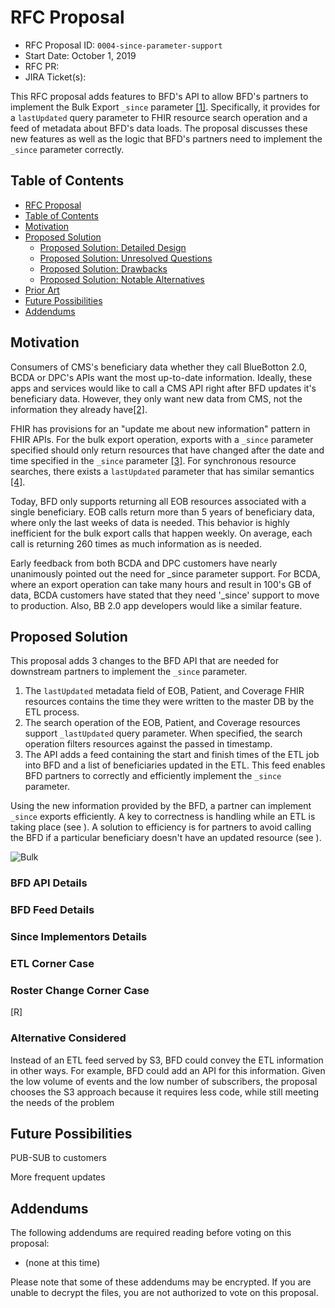 # RFC Proposal
[RFC Proposal]: #rfc-proposal

* RFC Proposal ID: `0004-since-parameter-support` 
* Start Date: October 1, 2019
* RFC PR: 
* JIRA Ticket(s):


This RFC proposal adds features to BFD's API to allow BFD's partners to implement the Bulk Export `_since` parameter [[1]](#ref1). Specifically, it provides for a `lastUpdated` query parameter to FHIR resource search operation and a feed of metadata about BFD's data loads. The proposal discusses these new features as well as the logic that BFD's partners need to implement the `_since` parameter correctly. 

## Table of Contents
[Table of Contents]: #table-of-contents

* [RFC Proposal](#rfc-proposal)
* [Table of Contents](#table-of-contents)
* [Motivation](#motivation)
* [Proposed Solution](#proposed-solution)
    * [Proposed Solution: Detailed Design](#proposed-solution-detailed-design)
    * [Proposed Solution: Unresolved Questions](#proposed-solution-unresolved-questions)
    * [Proposed Solution: Drawbacks](#proposed-solution-drawbacks)
    * [Proposed Solution: Notable Alternatives](#proposed-solution-notable-alternatives)
* [Prior Art](#prior-art)
* [Future Possibilities](#future-possibilities)
* [Addendums](#addendums)

## Motivation
[Motivation]: #motivation

Consumers of CMS's beneficiary data whether they call BlueBotton 2.0, BCDA or DPC's APIs want the most up-to-date information. Ideally, these apps and services would like to call a CMS API right after BFD updates it's beneficiary data. However, they only want new data from CMS, not the information they already have[[2]](#ref2). 

FHIR has provisions for an "update me about new information" pattern in FHIR APIs. For the bulk export operation, exports with a `_since` parameter specified should only return resources that have changed after the date and time specified in the `_since` parameter [[3]](#ref3). For synchronous resource searches, there exists a `lastUpdated` parameter that has similar semantics [[4]](#ref4). 

Today, BFD only supports returning all EOB resources associated with a single beneficiary. EOB calls return more than 5 years of beneficiary data, where only the last weeks of data is needed. This behavior is highly inefficient for the bulk export calls that happen weekly. On average, each call is returning 260 times as much information as is needed. 

Early feedback from both BCDA and DPC customers have nearly unanimously pointed out the need for _since parameter support. For BCDA, where an export operation can take many hours and result in 100's GB of data, BCDA customers have stated that they need '_since' support to move to production. Also, BB 2.0 app developers would like a similar feature. 

## Proposed Solution
[Proposed Solution]: #proposed-solution

This proposal adds 3 changes to the BFD API that are needed for downstream partners to implement the `_since` parameter. 

1. The `lastUpdated` metadata field of EOB, Patient, and Coverage FHIR resources contains the time they were written to the master DB by the ETL process. 
2. The search operation of the EOB, Patient, and Coverage resources support `_lastUpdated` query parameter. When specified, the search operation filters resources against the passed in timestamp. 
3. The API adds a feed containing the start and finish times of the ETL job into BFD and a list of beneficiaries updated in the ETL. This feed enables BFD partners to correctly and efficiently implement the `_since` parameter. 

Using the new information provided by the BFD, a partner can implement `_since` exports efficiently. A key to correctness is handling while an ETL is taking place (see []()). A solution to efficiency is for partners to avoid calling the BFD if a particular beneficiary doesn't have an updated resource (see []()).

![Bulk ](https://www.websequencediagrams.com/files/render?link=zfMUJyQaf18DNUb6IQoPN2EBeq9tMctYXXupx6T5Co8gB3t9ysmhat0ToalxZ6p2)

### BFD API Details
[API Details]: #api-details


### BFD Feed Details
[Feed Details]: #feed-details

### Since Implementors Details
[Implementors Details]: #implementors-details


### ETL Corner Case
[ETL Corner Case]: #ETL-corner-case

### Roster Change Corner Case
[R]

### Alternative Considered
Instead of an ETL feed served by S3, BFD could convey the ETL information in other ways. For example, BFD could add an API for this information. Given the low volume of events and the low number of subscribers, the proposal chooses the S3 approach because it requires less code, while still meeting the needs of the problem

## Future Possibilities
[Future Possibilities]: #future-possibilities

PUB-SUB to customers

More frequent updates 

## Addendums
[Addendums]: #addendums

The following addendums are required reading before voting on this proposal:

* (none at this time)

Please note that some of these addendums may be encrypted. If you are unable to decrypt the files, you are not authorized to vote on this proposal.
